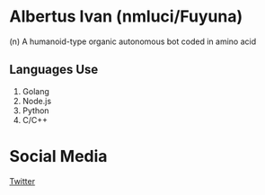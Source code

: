 # Albertus Ivan (nmluci/Fuyuna)
(n) A humanoid-type organic autonomous bot coded in amino acid

## Languages Use
1. Golang
2. Node.js
3. Python
4. C/C++

# Social Media
[Twitter](twitter.com/__fuyuna)
